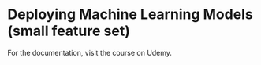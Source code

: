 # Deploying Machine Learning Models (small feature set)
For the documentation, visit the course on Udemy.
